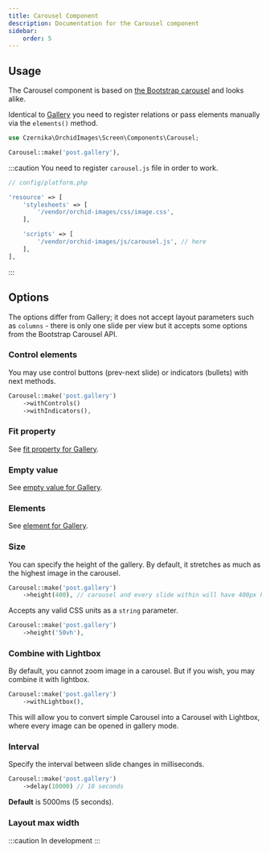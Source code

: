 ```yaml
---
title: Carousel Component
description: Documentation for the Carousel component
sidebar:
    order: 5
---
```


## Usage

The Carousel component is based on [the Bootstrap carousel](https://getbootstrap.com/docs/5.0/components/carousel/) and looks alike. 

Identical to [Gallery](/orchid-image-components/usage/gallery#usage) you need to register relations or pass elements manually via the `elements()` method.

```php
use Czernika\OrchidImages\Screen\Components\Carousel;

Carousel::make('post.gallery'),
```

:::caution
You need to register `carousel.js` file in order to work.

```php
// config/platform.php

'resource' => [
    'stylesheets' => [
        '/vendor/orchid-images/css/image.css',
    ],

    'scripts' => [
        '/vendor/orchid-images/js/carousel.js', // here
    ],
],
```
:::

## Options

The options differ from Gallery; it does not accept layout parameters such as `columns` - there is only one slide per view but it accepts some options from the Bootstrap Carousel API.

### Control elements

You may use control buttons (prev-next slide) or indicators (bullets) with next methods.

```php
Carousel::make('post.gallery')
    ->withControls()
    ->withIndicators(),
```

### Fit property

See [fit property for Gallery](/orchid-image-components/usage/gallery#fit-property).

### Empty value

See [empty value for Gallery](/orchid-image-components/usage/gallery#empty-value).

### Elements

See [element for Gallery](/orchid-image-components/usage/gallery#elements).

### Size

You can specify the height of the gallery. By default, it stretches as much as the highest image in the carousel.

```php
Carousel::make('post.gallery')
    ->height(400), // carousel and every slide within will have 400px height
```

Accepts any valid CSS units as a `string` parameter.

```php
Carousel::make('post.gallery')
    ->height('50vh'),
```

### Combine with Lightbox

By default, you cannot zoom image in a carousel. But if you wish, you may combine it with lightbox.

```php
Carousel::make('post.gallery')
    ->withLightbox(),
```

This will allow you to convert simple Carousel into a Carousel with Lightbox, where every image can be opened in gallery mode.

### Interval

Specify the interval between slide changes in milliseconds.

```php
Carousel::make('post.gallery')
    ->delay(10000) // 10 seconds
```

**Default** is 5000ms (5 seconds).

### Layout max width

:::caution
In development
:::
